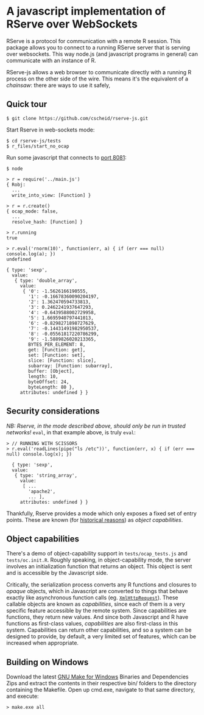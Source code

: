 # A javascript implementation of RServe over WebSockets

RServe is a protocol for communication with a remote R session. This
package allows you to connect to a running RServe server that is
serving over websockets. This way node.js (and javascript programs in
general) can communicate with an instance of R.

RServe-js allows a web browser to communicate directly with a running
R process on the other side of the wire. This means it's the
equivalent of a *chainsaw*: there are ways to use it safely, 


## Quick tour

    $ git clone https://github.com/cscheid/rserve-js.git

Start Rserve in web-sockets mode:

    $ cd rserve-js/tests
    $ r_files/start_no_ocap

Run some javascript that connects to [port 8081](https://github.com/cscheid/rserve-js/blob/master/tests/r_files/no_oc.conf):

    $ node

    > r = require('../main.js')
    { Robj:
      ...
      write_into_view: [Function] }
    
	> r = r.create()
    { ocap_mode: false,
      ...
      resolve_hash: [Function] }
    
	> r.running
    true
    
	> r.eval('rnorm(10)', function(err, a) { if (err === null) console.log(a); })
    undefined
    
	{ type: 'sexp',
      value:
       { type: 'double_array',
         value:
          { '0': -1.5626166190555,
            '1': -0.16678360090204197,
            '2': 1.362470594733813,
            '3': 0.2462241937647293,
            '4': -0.6439588002729958,
            '5': 1.6695940797441013,
            '6': -0.8298271898727629,
            '7': -0.14431491982950537,
            '8': -0.05561817220786299,
            '9': -1.5889826020213365,
            BYTES_PER_ELEMENT: 8,
            get: [Function: get],
            set: [Function: set],
            slice: [Function: slice],
            subarray: [Function: subarray],
            buffer: [Object],
            length: 10,
            byteOffset: 24,
            byteLength: 80 },
         attributes: undefined } }


## Security considerations

*NB: Rserve, in the mode described above, should only be run in
trusted networks!*  `eval`, in that example above, is truly `eval`:

    > // RUNNING WITH SCISSORS
    > r.eval('readLines(pipe("ls /etc"))', function(err, x) { if (err === null) console.log(x); })
    
      { type: 'sexp',
      value:
       { type: 'string_array',
         value:
          [ ...
            'apache2',
    		... ],
         attributes: undefined } }		

Thankfully, Rserve provides a mode which only exposes a fixed set of
entry points. These are known (for
[historical reasons](http://en.wikipedia.org/wiki/Object-capability_model))
as *object capabilities*.


## Object capabilities

There's a demo of object-capability support in `tests/ocap_tests.js`
and `tests/oc.init.R`. Roughly speaking, in object-capability mode,
the server involves an initialization function that returns an object.
This object is sent and is accessible by the Javascript side. 

Critically, the serialization process converts any R functions and
closures to *opaque* objects, which in Javascript are converted to
things that behave exactly like asynchronous function calls
(eg. [`XmlHttpRequest`](http://www.w3.org/TR/XMLHttpRequest/)). These
callable objects are known as *capabilities*, since each of them is a
very specific feature accessible by the remote system. Since
capabilities are functions, they return new values. And since both
Javascript and R have functions as first-class values, *capabilities*
are also first-class in this system. Capabilities
can return other capabilities, and so a system can be designed to
provide, by default, a very limited set of features, which can be
increased when appropriate.


## Building on Windows

Download the latest
[GNU Make for Windows](http://gnuwin32.sourceforge.net/packages/make.htm)
Binaries and Dependencies Zips and extract the contents in their
respective bin/ folders to the directory containing the Makefile.
Open up cmd.exe, navigate to that same directory, and execute:

    > make.exe all
